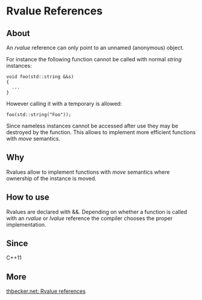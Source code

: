 # Rvalue References

## About
An _rvalue_ reference can only point to an unnamed (anonymous) object.

For instance the following function cannot be called with normal _string_ instances:

```
void foo(std::string &&s)
{
  ...
}
```

However calling it with a temporary is allowed:
```
foo(std::string("Foo"));
```

Since nameless instances cannot be accessed after use they may be destroyed by the function.
This allows to implement more efficient functions with _move_ semantics.

## Why
Rvalues allow to implement functions with _move_ semantics where ownership of the instance
is moved.

## How to use
Rvalues are declared with &&. Depending on whether a function is called with an _rvalue_ or
_lvalue_ reference the compiler chooses the proper implementation.

## Since
C++11

## More
[thbecker.net: Rvalue references](http://thbecker.net/articles/rvalue_references/section_01.html)
